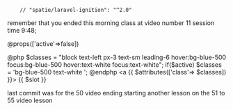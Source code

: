         // "spatie/laravel-ignition": "^2.0"
remember that you ended this morning class at video number 11 session time 9:48;


@props(['active'=>false])

@php
    $classes = "block text-left px-3 text-sm leading-6 hover:bg-blue-500 focus:bg-blue-500 hover:text-white focus:text-white";
    if($active) $classes = 'bg-blue-500 text-white ';
@endphp
<a {{ $attributes(['class'=> $classes]) }}>
{{ $slot }}
</a>


last commit was for the 50 video ending
starting another lesson on the 51 to 55 video lesson